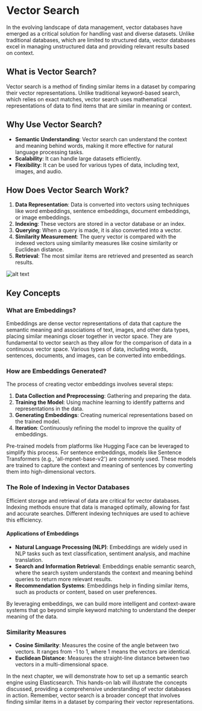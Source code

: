 # Vector Search

In the evolving landscape of data management, vector databases have emerged as a critical solution for handling vast and diverse datasets. Unlike traditional databases, which are limited to structured data, vector databases excel in managing unstructured data and providing relevant results based on context.

## What is Vector Search?

Vector search is a method of finding similar items in a dataset by comparing their vector representations. Unlike traditional keyword-based search, which relies on exact matches, vector search uses mathematical representations of data to find items that are similar in meaning or context.


## Why Use Vector Search?

- **Semantic Understanding**: Vector search can understand the context and meaning behind words, making it more effective for natural language processing tasks.
- **Scalability**: It can handle large datasets efficiently.
- **Flexibility**: It can be used for various types of data, including text, images, and audio.

## How Does Vector Search Work?

1. **Data Representation**: Data is converted into vectors using techniques like word embeddings, sentence embeddings, document embeddings, or image embeddings.
2. **Indexing**: These vectors are stored in a vector database or an index.
3. **Querying**: When a query is made, it is also converted into a vector.
4. **Similarity Measurement**: The query vector is compared with the indexed vectors using similarity measures like cosine similarity or Euclidean distance.
5. **Retrieval**: The most similar items are retrieved and presented as search results.

![alt text](vector-database.png)

## Key Concepts

### What are Embeddings?

Embeddings are dense vector representations of data that capture the semantic meaning and associations of text, images, and other data types, placing similar meanings closer together in vector space.
They are fundamental to vector search as they allow for the comparison of data in a continuous vector space. Various types of data, including words, sentences, documents, and images, can be converted into embeddings. 

### How are Embeddings Generated?

The process of creating vector embeddings involves several steps:
1. **Data Collection and Preprocessing**: Gathering and preparing the data.
2. **Training the Model**: Using machine learning to identify patterns and representations in the data.
3. **Generating Embeddings**: Creating numerical representations based on the trained model.
4. **Iteration**: Continuously refining the model to improve the quality of embeddings.

Pre-trained models from platforms like Hugging Face can be leveraged to simplify this process. For sentence embeddings, models like Sentence Transformers (e.g., 'all-mpnet-base-v2') are commonly used. These models are trained to capture the context and meaning of sentences by converting them into high-dimensional vectors.


### The Role of Indexing in Vector Databases

Efficient storage and retrieval of data are critical for vector databases. Indexing methods ensure that data is managed optimally, allowing for fast and accurate searches. Different indexing techniques are used to achieve this efficiency.


#### Applications of Embeddings

- **Natural Language Processing (NLP)**: Embeddings are widely used in NLP tasks such as text classification, sentiment analysis, and machine translation.
- **Search and Information Retrieval**: Embeddings enable semantic search, where the search system understands the context and meaning behind queries to return more relevant results.
- **Recommendation Systems**: Embeddings help in finding similar items, such as products or content, based on user preferences.

By leveraging embeddings, we can build more intelligent and context-aware systems that go beyond simple keyword matching to understand the deeper meaning of the data.


### Similarity Measures

- **Cosine Similarity**: Measures the cosine of the angle between two vectors. It ranges from -1 to 1, where 1 means the vectors are identical.
- **Euclidean Distance**: Measures the straight-line distance between two vectors in a multi-dimensional space.


In the next chapter, we will demonstrate how to set up a semantic search engine using Elasticsearch. This hands-on lab will illustrate the concepts discussed, providing a comprehensive understanding of vector databases in action. Remember, vector search is a broader concept that involves finding similar items in a dataset by comparing their vector representations.

